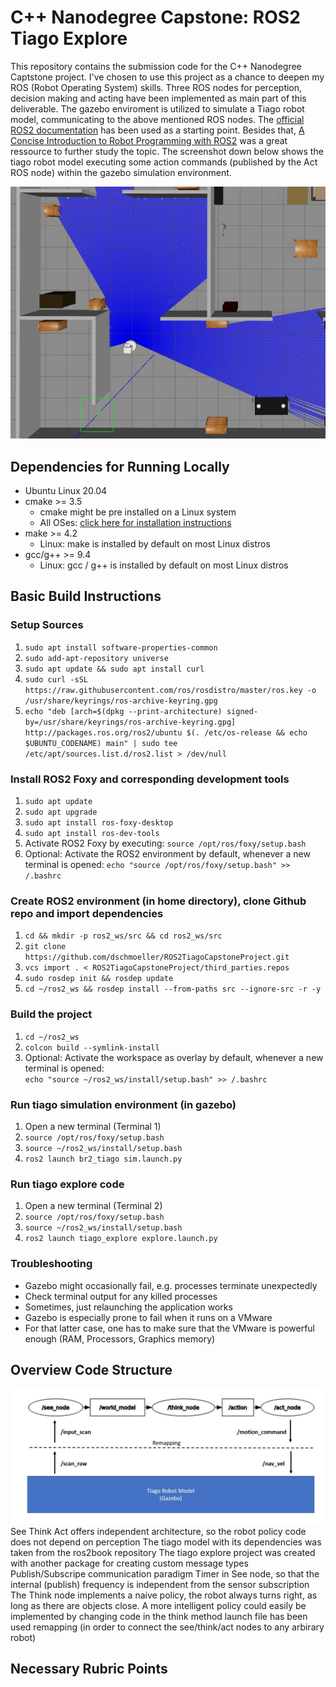 # C++ Nanodegree Capstone: ROS2 Tiago Explore 
This repository contains the submission code for the C++ Nanodegree Captstone project. I've chosen to use this project as a chance to deepen my ROS (Robot Operating System) skills. Three ROS nodes for perception, decision making and acting have been implemented as main part of this deliverable. The gazebo enviroment is utilized to simulate a Tiago robot model, communicating to the above mentioned ROS nodes. The [official ROS2 documentation](https://docs.ros.org/en/foxy/Tutorials.html) has been used as a starting point. Besides that, [A Concise Introduction to Robot Programming with ROS2](https://github.com/fmrico/book_ros2) was a great ressource to further study the topic. The screenshot down below shows the tiago robot model executing some action commands (published by the Act ROS node) within the gazebo simulation environment.     

![The tiago robot model follows some action commands in the gazebo simulation environment](tiago_gazebo_sample_image.JPG)


## Dependencies for Running Locally
* Ubuntu Linux 20.04    
* cmake >= 3.5
  * cmake might be pre installed on a Linux system   
  * All OSes: [click here for installation instructions](https://cmake.org/install/)
* make >= 4.2 
  * Linux: make is installed by default on most Linux distros
* gcc/g++ >= 9.4
  * Linux: gcc / g++ is installed by default on most Linux distros
 
 
## Basic Build Instructions
### Setup Sources
1. `sudo apt install software-properties-common`
2. `sudo add-apt-repository universe`
3. `sudo apt update && sudo apt install curl`
4. `sudo curl -sSL https://raw.githubusercontent.com/ros/rosdistro/master/ros.key -o /usr/share/keyrings/ros-archive-keyring.gpg`
5. `echo "deb [arch=$(dpkg --print-architecture) signed-by=/usr/share/keyrings/ros-archive-keyring.gpg] http://packages.ros.org/ros2/ubuntu $(. /etc/os-release && echo $UBUNTU_CODENAME) main" | sudo tee /etc/apt/sources.list.d/ros2.list > /dev/null`
### Install ROS2 Foxy and corresponding development tools
1. `sudo apt update`
2. `sudo apt upgrade`
3. `sudo apt install ros-foxy-desktop`
4. `sudo apt install ros-dev-tools`
5. Activate ROS2 Foxy by executing: `source /opt/ros/foxy/setup.bash`
6. Optional: Activate the ROS2 environment by default, whenever a new terminal is opened: `echo "source /opt/ros/foxy/setup.bash" >> /.bashrc`  
### Create ROS2 environment (in home directory), clone Github repo and import dependencies
1. `cd && mkdir -p ros2_ws/src && cd ros2_ws/src`
2. `git clone https://github.com/dschmoeller/ROS2TiagoCapstoneProject.git`  
3. `vcs import . < ROS2TiagoCapstoneProject/third_parties.repos`
4. `sudo rosdep init && rosdep update`
5. `cd ~/ros2_ws && rosdep install --from-paths src --ignore-src -r -y` 
### Build the project 
1. `cd ~/ros2_ws`
2. `colcon build --symlink-install`
3. Optional: Activate the workspace as overlay by default, whenever a new terminal is opened:    
   `echo "source ~/ros2_ws/install/setup.bash" >> /.bashrc`  
### Run tiago simulation environment (in gazebo)  
1. Open a new terminal (Terminal 1) 
2. `source /opt/ros/foxy/setup.bash`
3. `source ~/ros2_ws/install/setup.bash`
4. `ros2 launch br2_tiago sim.launch.py` 
### Run tiago explore code   
1. Open a new terminal (Terminal 2) 
2. `source /opt/ros/foxy/setup.bash`
3. `source ~/ros2_ws/install/setup.bash`
4. `ros2 launch tiago_explore explore.launch.py` 
### Troubleshooting 
- Gazebo might occasionally fail, e.g. processes terminate unexpectedly
- Check terminal output for any killed processes
- Sometimes, just relaunching the application works 
- Gazebo is especially prone to fail when it runs on a VMware
- For that latter case, one has to make sure that the VMware is powerful enough (RAM, Processors, Graphics memory) 

## Overview Code Structure

![Three node structure for solving arbitrary see think act problems](see_think_act_node_architecture.JPG)
See Think Act offers independent architecture, so the robot policy code does not depend on perception
The tiago model with its dependencies was taken from the ros2book repository
The tiago explore project was created with another package for creating custom message types
Publish/Subscripe communication paradigm 
Timer in See node, so that the internal (publish) frequency is independent from the sensor subscription 
The Think node implements a naive policy, the robot always turns right, as long as there are objects close. A more intelligent policy could easily be implemented by changing code in the think method 
launch file has been used 
remapping (in order to connect the see/think/act nodes to any arbirary robot)

## Necessary Rubric Points  
